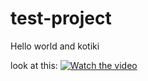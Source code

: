 # test-project

Hello world and kotiki

look at this:
[![Watch the video](https://kotostudio.ru/images/articles/nyan-cat.jpg)](https://youtu.be/eX2qFMC8cFo)
